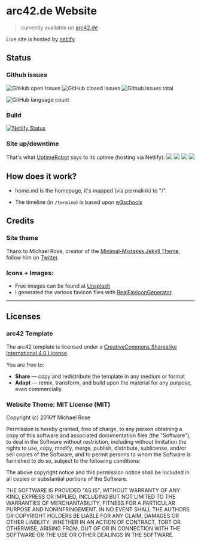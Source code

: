 # arc42.de Website

> currently available on [arc42.de](https://arc42.de)

Live site is hosted by [netlify](https://netlify.com)

## Status

### Github issues
![GitHub open issues](https://img.shields.io/github/issues/arc42/arc42.de-site)
![GitHub closed issues](https://img.shields.io/github/issues-closed/arc42/arc42.de-site)
![Github issues total](https://badgen.net/github/issues/arc42/arc42.de-site)

![GitHub language count](https://img.shields.io/github/languages/count/arc42/arc42.de-site)

### Build
[![Netlify Status](https://api.netlify.com/api/v1/badges/801e5a9f-f256-478f-89fb-84c9d3df710f/deploy-status)](https://app.netlify.com/sites/arc42de-site/deploys)

### Site up/downtime
That's what [UptimeRobot](https://uptimerobot.com) says to its uptime (hosting via Netlify):
![](https://badgen.net/uptime-robot/day/m778709372-640fbdf765be9486dbffe066)
![](https://badgen.net/uptime-robot/week/m778709372-640fbdf765be9486dbffe066)
![](https://badgen.net/uptime-robot/month/m778709372-640fbdf765be9486dbffe066)
![](https://badgen.net/uptime-robot/response/m778709372-640fbdf765be9486dbffe066)



## How does it work?

* home.md is the homepage, it's mapped (via permalink) to "/".

* The timeline (in `/termine`) is based upon [w3schools](https://www.w3schools.com/howto/tryit.asp?filename=tryhow_css_timeline) 

## Credits

### Site theme
Thanx to Michael Rose, creator of the [Minimal-Mistakes Jekyll Theme](https://mademistakes.com),
follow him on [Twitter](https://twitter.com/mmistakes).

### Icons + Images:

* Free images can be found at [Unsplash](https://unsplash.com/)
* I generated the various favicon files with [RealFavIconGenerator](http://realfavicongenerator.net/).


---

## Licenses


### arc42 Template
The arc42 template is licensed under a [CreativeCommons Sharealike International 4.0 License](https://creativecommons.org/licenses/by-sa/4.0/).

You are free to:

* **Share** — copy and redistribute the template in any medium or format
* **Adapt** — remix, transform, and build upon the material for any purpose, even commercially.


### Website Theme: MIT License (MIT)

Copyright (c) 2016ff Michael Rose

Permission is hereby granted, free of charge, to any person obtaining a copy
of this software and associated documentation files (the "Software"), to deal
in the Software without restriction, including without limitation the rights
to use, copy, modify, merge, publish, distribute, sublicense, and/or sell
copies of the Software, and to permit persons to whom the Software is
furnished to do so, subject to the following conditions:

The above copyright notice and this permission notice shall be included in all
copies or substantial portions of the Software.

THE SOFTWARE IS PROVIDED "AS IS", WITHOUT WARRANTY OF ANY KIND, EXPRESS OR
IMPLIED, INCLUDING BUT NOT LIMITED TO THE WARRANTIES OF MERCHANTABILITY,
FITNESS FOR A PARTICULAR PURPOSE AND NONINFRINGEMENT. IN NO EVENT SHALL THE
AUTHORS OR COPYRIGHT HOLDERS BE LIABLE FOR ANY CLAIM, DAMAGES OR OTHER
LIABILITY, WHETHER IN AN ACTION OF CONTRACT, TORT OR OTHERWISE, ARISING FROM,
OUT OF OR IN CONNECTION WITH THE SOFTWARE OR THE USE OR OTHER DEALINGS IN THE
SOFTWARE.
